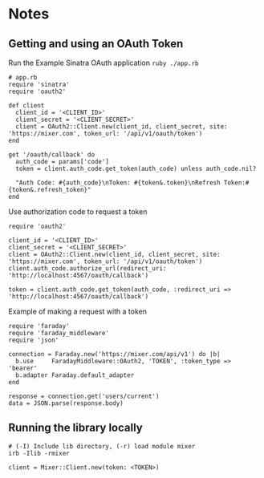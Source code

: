 # Notes

## Getting and using an OAuth Token

Run the Example Sinatra OAuth application `ruby ./app.rb`

```
# app.rb
require 'sinatra'
require 'oauth2'

def client
  client_id = '<CLIENT_ID>'
  client_secret = '<CLIENT_SECRET>'
  client = OAuth2::Client.new(client_id, client_secret, site: 'https://mixer.com', token_url: '/api/v1/oauth/token')
end

get '/oauth/callback' do
  auth_code = params['code']
  token = client.auth_code.get_token(auth_code) unless auth_code.nil?

  "Auth Code: #{auth_code}\nToken: #{token&.token}\nRefresh Token:#{token&.refresh_token}"
end
```

Use authorization code to request a token

```
require 'oauth2'

client_id = '<CLIENT_ID>'
client_secret = '<CLIENT_SECRET>'
client = OAuth2::Client.new(client_id, client_secret, site: 'https://mixer.com', token_url: '/api/v1/oauth/token')
client.auth_code.authorize_url(redirect_uri: 'http://localhost:4567/oauth/callback')

token = client.auth_code.get_token(auth_code, :redirect_uri => 'http://localhost:4567/oauth/callback')
```

Example of making a request with a token

```
require 'faraday'
require 'faraday_middleware'
require 'json'

connection = Faraday.new('https://mixer.com/api/v1') do |b|
  b.use     FaradayMiddleware::OAuth2, 'TOKEN', :token_type => 'bearer'
  b.adapter Faraday.default_adapter
end

response = connection.get('users/current')
data = JSON.parse(response.body)
```


## Running the library locally

```
# (-I) Include lib directory, (-r) load module mixer
irb -Ilib -rmixer

client = Mixer::Client.new(token: <TOKEN>)
```